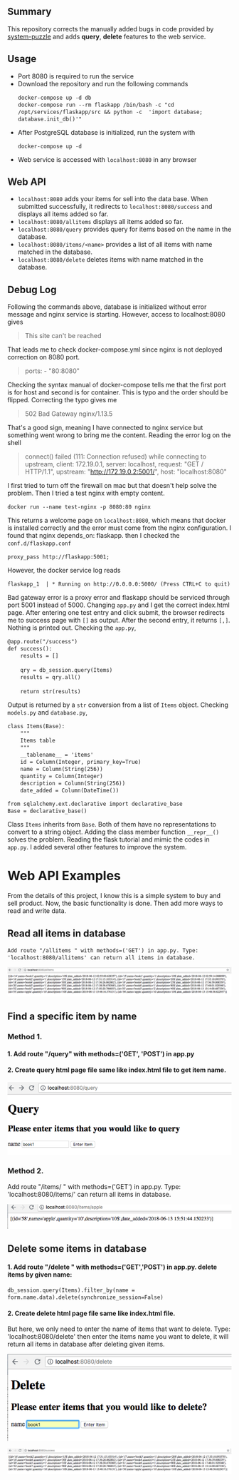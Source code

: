 ## Summary

This repository corrects the manually added bugs in code provided by [system-puzzle](https://github.com/InsightDataScience/systems-puzzle) and adds **query**, **delete** features to the web service. 

## Usage
*	Port 8080 is required to run the service
*	Download the repository and run the following commands 
	```
	docker-compose up -d db
	docker-compose run --rm flaskapp /bin/bash -c "cd /opt/services/flaskapp/src && python -c  'import database; database.init_db()'"
	```
*	After PostgreSQL database is initialized, run the system with
	```
	docker-compose up -d
	```
*	Web service is accessed with `localhost:8080` in any browser
## Web API
* `localhost:8080` adds your items for sell into the data base. When submitted successfully, it redirects to `localhost:8080/success` and displays all items added so far.  
*	`localhost:8080/allitems` displays all items added so far.
*	`localhost:8080/query` provides query for items based on the name in the database.
*	`localhost:8080/items/<name>` provides a list of all items with name matched in the database.
*	`localhost:8080/delete` deletes items with name matched in the database.
## Debug Log
Following the commands above, database is initialized without error message and nginx service is starting. However, access to localhost:8080 gives 
> This site can't be reached
>
That leads me to check docker-compose.yml since nginx is not deployed correction on 8080 port. 
>ports:
      - "80:8080"
>
Checking the syntax manual of docker-compose tells me that the first port is for host and second is for container. This is typo and the order should be flipped. Correcting the typo gives me 
> 502 Bad Gateway
> nginx/1.13.5
>
That's a good sign, meaning I have connected to nginx service but something went wrong to bring me the content. Reading the error log on the shell
>connect() failed (111: Connection refused) while connecting to upstream, client: 172.19.0.1, server: localhost, request: "GET / HTTP/1.1", upstream: "http://172.19.0.2:5001/", host: "localhost:8080"
>
I first tried to turn off the firewall on mac but that doesn't help solve the problem. Then I tried a test nginx with empty content. 
```
docker run --name test-nginx -p 8080:80 nginx
```
This returns a welcome page on `localhost:8080`, which means that docker is installed correctly and the error must come from the nginx configuration. I found that nginx depends_on: flaskapp. then I checked the `conf.d/flaskapp.conf`
```
proxy_pass http://flaskapp:5001;
```
However, the docker service log reads 
```
flaskapp_1  | * Running on http://0.0.0.0:5000/ (Press CTRL+C to quit)
```
Bad gateway error is a proxy error and flaskapp should be serviced through port 5001 instead of 5000. Changing `app.py` and I get the correct index.html page. After entering one test entry and click submit, the browser redirects me to success page with `[]` as output. After the second entry, it returns `[,]`. Nothing is printed out. Checking the `app.py`, 
```
@app.route("/success")
def success():
    results = []
 
    qry = db_session.query(Items)
    results = qry.all()

    return str(results)
```
Output is returned by a `str` conversion from a list of `Items` object. Checking `models.py` and `database.py`,
```
class Items(Base):
    """
    Items table
    """
    __tablename__ = 'items'
    id = Column(Integer, primary_key=True)
    name = Column(String(256))
    quantity = Column(Integer)
    description = Column(String(256))
    date_added = Column(DateTime())
```
```
from sqlalchemy.ext.declarative import declarative_base
Base = declarative_base()
```
Class `Items` inherits from `Base`. Both of them have no representations to convert to a string object. Adding the class member function `__repr__()`  solves the problem. 
Reading the flask tutorial and mimic the codes in `app.py`. I added several other features to improve the system.


# Web API Examples

From the details of this project, I know this is a simple system to buy and sell product.
Now, the basic functionality is done. 
Then add more ways to read and write data.
## Read all items in database

    Add route "/allitems " with methods=('GET') in app.py. Type: 'localhost:8080/allitems' can return all items in database.
![alt text](https://github.com/anyuz/anyuzhangpuzzle/blob/master/Screen%20Shot%202018-06-13%20at%2011.48.47%20AM.png)


## Find a specific item by name

### Method 1. 
#### 1. Add route "/query" with methods=('GET', 'POST') in app.py 
#### 2. Create query html page file same like index.html file to get item name.

![alt text](https://github.com/anyuz/anyuzhangpuzzle/blob/master/Screen%20Shot%202018-06-13%20at%2011.52.37%20PM.png)

### Method 2.
Add route "/items/<item name> " with methods=('GET') in app.py. Type: 'localhost:8080/items/<item name>' can return all items in database.

![alt text](https://github.com/anyuz/anyuzhangpuzzle/blob/master/Screen%20Shot%202018-06-13%20at%2011.51.47%20AM.png)


## Delete some items in database

#### 1. Add route "/delete " with methods=('GET','POST') in app.py. delete items by given name:
	db_session.query(Items).filter_by(name = form.name.data).delete(synchronize_session=False)

#### 2. Create delete html page file same like index.html file.

But here, we only need to enter the name of items that want to delete. Type: 'localhost:8080/delete' then enter the items name you want to delete, it will return all items in database after deleting given items.

![alt text](https://github.com/anyuz/anyuzhangpuzzle/blob/master/Screen%20Shot%202018-06-13%20at%2011.49.10%20AM.png)

![alt text](https://github.com/anyuz/anyuzhangpuzzle/blob/master/Screen%20Shot%202018-06-13%20at%2011.49.19%20AM.png)
